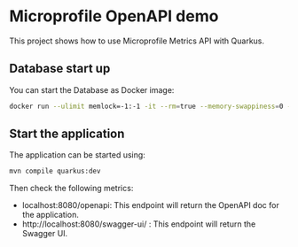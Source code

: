 Microprofile OpenAPI demo
========================

This project shows how to use Microprofile Metrics API with Quarkus.

## Database start up

You can start the Database as Docker image:

```bash
docker run --ulimit memlock=-1:-1 -it --rm=true --memory-swappiness=0 --name quarkus_test -e POSTGRES_USER=postgres -e POSTGRES_PASSWORD=postgres -e POSTGRES_DB=postgres -p 5432:5432 postgres:10.5
```  

## Start the application

The application can be started using: 

```bash
mvn compile quarkus:dev
```  

Then check the following metrics:

* localhost:8080/openapi: This endpoint will return the OpenAPI doc for the application.
* http://localhost:8080/swagger-ui/ : This endpoint will return the Swagger UI.



